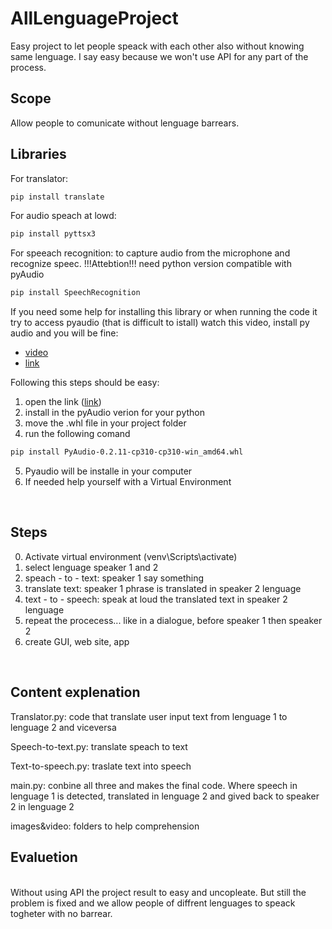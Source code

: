 # AllLenguageProject
Easy project to let people speack with each other also without knowing same lenguage. I say easy because we won't use API for any part of the process.

## Scope

Allow people to comunicate without lenguage barrears.
<br>

## Libraries

For translator:
```bash
pip install translate
```
For audio speach at lowd:
```bash
pip install pyttsx3
```
For speeach recognition:
to capture audio from the microphone and recognize speec. !!!Attebtion!!! need python version compatible with pyAudio
```bash
pip install SpeechRecognition
```
If you need some help for installing this library or when running the code it try to access pyaudio (that is difficult to istall) watch this video, install py audio and you will be fine:
- [video](https://www.youtube.com/watch?v=ttyqCAVDINY)
- [link](https://www.lfd.uci.edu/~gohlke/pythonlibs/#pyaudio)

Following this steps should be easy:
1. open the link ([link](https://www.lfd.uci.edu/~gohlke/pythonlibs/#pyaudio))
2. install in the pyAudio verion for your python
3. move the .whl file in your project folder
4. run the following comand

```bash
pip install PyAudio-0.2.11-cp310-cp310-win_amd64.whl
```

5. Pyaudio will be installe in your computer
6. If needed help yourself with a Virtual Environment
<br>

## Steps

0. Activate virtual environment (venv\Scripts\activate)
1. select lenguage speaker 1 and 2
2. speach - to - text: speaker 1 say something
3. translate text: speaker 1 phrase is translated in speaker 2 lenguage
4. text - to - speech: speak at loud the translated text in speaker 2 lenguage
5. repeat the procecess... like in a dialogue, before speaker 1 then speaker 2
6. create GUI, web site, app
<br>

## Content explenation
Translator.py: code that translate user input text from lenguage 1 to lenguage 2 and viceversa

Speech-to-text.py: translate speach to text

Text-to-speech.py: traslate text into speech

main.py: conbine all three and makes the final code. Where speech in lenguage 1 is detected, translated in lenguage 2 and gived back to speaker 2 in lenguage 2

images&video: folders to help comprehension
<br>

## Evaluetion

<br>
Without using API the project result to easy and uncopleate. But still the problem is fixed and we allow people of diffrent lenguages to speack togheter with no barrear.
